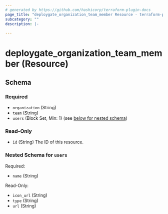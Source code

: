 ```yaml
---
# generated by https://github.com/hashicorp/terraform-plugin-docs
page_title: "deploygate_organization_team_member Resource - terraform-provider-deploygate"
subcategory: ""
description: |-
  
---
```


# deploygate_organization_team_member (Resource)





<!-- schema generated by tfplugindocs -->
## Schema

### Required

- `organization` (String)
- `team` (String)
- `users` (Block Set, Min: 1) (see [below for nested schema](#nestedblock--users))

### Read-Only

- `id` (String) The ID of this resource.

<a id="nestedblock--users"></a>
### Nested Schema for `users`

Required:

- `name` (String)

Read-Only:

- `icon_url` (String)
- `type` (String)
- `url` (String)


